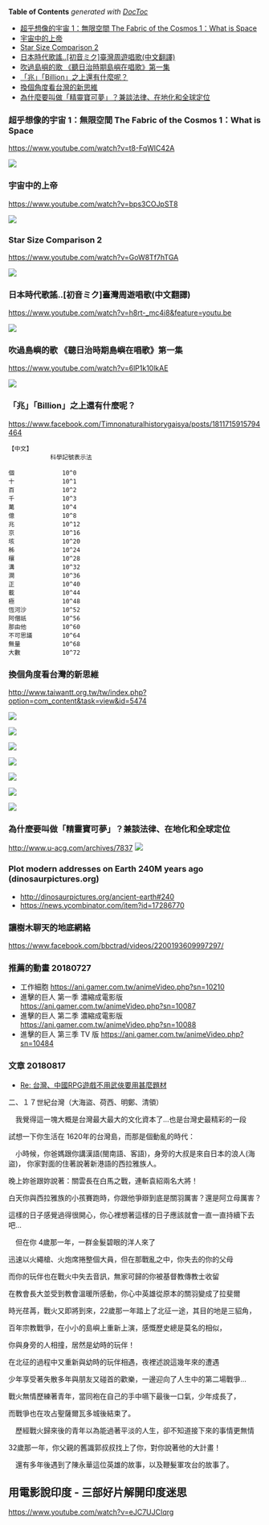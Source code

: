 <!-- START doctoc generated TOC please keep comment here to allow auto update -->
<!-- DON'T EDIT THIS SECTION, INSTEAD RE-RUN doctoc TO UPDATE -->
**Table of Contents**  *generated with [DocToc](https://github.com/thlorenz/doctoc)*

- [超乎想像的宇宙 1：無限空間 The Fabric of the Cosmos 1：What is Space](#%E8%B6%85%E4%B9%8E%E6%83%B3%E5%83%8F%E7%9A%84%E5%AE%87%E5%AE%99-1%E7%84%A1%E9%99%90%E7%A9%BA%E9%96%93-the-fabric-of-the-cosmos-1what-is-space)
- [宇宙中的上帝](#%E5%AE%87%E5%AE%99%E4%B8%AD%E7%9A%84%E4%B8%8A%E5%B8%9D)
- [Star Size Comparison 2](#star-size-comparison-2)
- [日本時代歌謠..[初音ミク]臺灣周遊唱歌(中文翻譯)](#%E6%97%A5%E6%9C%AC%E6%99%82%E4%BB%A3%E6%AD%8C%E8%AC%A0%E5%88%9D%E9%9F%B3%E3%83%9F%E3%82%AF%E8%87%BA%E7%81%A3%E5%91%A8%E9%81%8A%E5%94%B1%E6%AD%8C%E4%B8%AD%E6%96%87%E7%BF%BB%E8%AD%AF)
- [吹過島嶼的歌 《聽日治時期島嶼在唱歌》第一集](#%E5%90%B9%E9%81%8E%E5%B3%B6%E5%B6%BC%E7%9A%84%E6%AD%8C-%E8%81%BD%E6%97%A5%E6%B2%BB%E6%99%82%E6%9C%9F%E5%B3%B6%E5%B6%BC%E5%9C%A8%E5%94%B1%E6%AD%8C%E7%AC%AC%E4%B8%80%E9%9B%86)
- [「兆」「Billion」之上還有什麼呢？](#%E5%85%86billion%E4%B9%8B%E4%B8%8A%E9%82%84%E6%9C%89%E4%BB%80%E9%BA%BC%E5%91%A2)
- [換個角度看台灣的新思維](#%E6%8F%9B%E5%80%8B%E8%A7%92%E5%BA%A6%E7%9C%8B%E5%8F%B0%E7%81%A3%E7%9A%84%E6%96%B0%E6%80%9D%E7%B6%AD)
- [為什麼要叫做「精靈寶可夢」？兼談法律、在地化和全球定位](#%E7%82%BA%E4%BB%80%E9%BA%BC%E8%A6%81%E5%8F%AB%E5%81%9A%E7%B2%BE%E9%9D%88%E5%AF%B6%E5%8F%AF%E5%A4%A2%E5%85%BC%E8%AB%87%E6%B3%95%E5%BE%8B%E5%9C%A8%E5%9C%B0%E5%8C%96%E5%92%8C%E5%85%A8%E7%90%83%E5%AE%9A%E4%BD%8D)

<!-- END doctoc generated TOC please keep comment here to allow auto update -->


### 超乎想像的宇宙 1：無限空間 The Fabric of the Cosmos 1：What is Space

https://www.youtube.com/watch?v=t8-FqWlC42A

![](https://i.ytimg.com/vi/t8-FqWlC42A/default.jpg)

### 宇宙中的上帝

https://www.youtube.com/watch?v=bps3COJpST8

![](https://i.ytimg.com/vi/bps3COJpST8/default.jpg)



### Star Size Comparison 2

https://www.youtube.com/watch?v=GoW8Tf7hTGA

![](https://i.ytimg.com/vi/GoW8Tf7hTGA/default.jpg)



### 日本時代歌謠..[初音ミク]臺灣周遊唱歌(中文翻譯)

https://www.youtube.com/watch?v=h8rt-_mc4i8&feature=youtu.be

![](https://i.ytimg.com/vi/h8rt-_mc4i8/maxresdefault.jpg)


### 吹過島嶼的歌 《聽日治時期島嶼在唱歌》第一集

https://www.youtube.com/watch?v=6lP1k10lkAE

![](https://i.ytimg.com/vi/6lP1k10lkAE/default.jpg)


### 「兆」「Billion」之上還有什麼呢？

https://www.facebook.com/Timnonaturalhistorygaisya/posts/1811715915794464

```text
【中文】
　　　　　　　科學記號表示法

個　　　　　　　　10^0
十　　　　　　　　10^1
百　　　　　　　　10^2
千　　　　　　　　10^3
萬　　　　　　　　10^4
億　　　　　　　　10^8
兆　　　　　　　　10^12
京　　　　　　　　10^16
垓　　　　　　　　10^20
秭　　　　　　　　10^24
穰　　　　　　　　10^28
溝　　　　　　　　10^32
澗　　　　　　　　10^36
正　　　　　　　　10^40
載　　　　　　　　10^44
極　　　　　　　　10^48
恆河沙　　　　　　10^52
阿僧祇　　　　　　10^56
那由他　　　　　　10^60
不可思議　　　　　10^64
無量　　　　　　　10^68
大數　　　　　　　10^72
```


### 換個角度看台灣的新思維

http://www.taiwantt.org.tw/tw/index.php?option=com_content&task=view&id=5474

![](http://www.taiwantt.org.tw/tw/images/pictures/2015/08/20150813-02L.jpg)

![](http://www.taiwantt.org.tw/tw/images/pictures/2015/08/20150813-01L.jpg)

![](http://www.taiwantt.org.tw/tw/images/pictures/2015/08/20150813-07L.jpg)

![](http://www.taiwantt.org.tw/tw/images/pictures/2015/08/20150813-06L.jpg)

![](http://www.taiwantt.org.tw/tw/images/pictures/2015/08/20150813-04L.jpg)

![](http://www.taiwantt.org.tw/tw/images/pictures/2015/08/20150813-03L.jpg)

![](http://www.taiwantt.org.tw/tw/images/pictures/2015/08/20150813-05L.jpg)


### 為什麼要叫做「精靈寶可夢」？兼談法律、在地化和全球定位

http://www.u-acg.com/archives/7837
![](http://www.u-acg.com/wp-content/uploads/2016/02/POKEMON.jpg)


### Plot modern addresses on Earth 240M years ago (dinosaurpictures.org)

- http://dinosaurpictures.org/ancient-earth#240
- https://news.ycombinator.com/item?id=17286770
 
### 讓樹木聊天的地底網絡

https://www.facebook.com/bbctrad/videos/2200193609997297/


### 推薦的動畫 20180727

- 工作細胞 https://ani.gamer.com.tw/animeVideo.php?sn=10210
- 進擊的巨人 第一季 濃縮成電影版  https://ani.gamer.com.tw/animeVideo.php?sn=10087
- 進擊的巨人 第二季 濃縮成電影版  https://ani.gamer.com.tw/animeVideo.php?sn=10088
- 進擊的巨人 第三季 TV 版 https://ani.gamer.com.tw/animeVideo.php?sn=10484

### 文章 20180817

- [Re: 台灣、中國RPG遊戲不用武俠要用甚麼題材](https://moptt.tw/p/C_Chat.M.1533130598.A.DB3)

二、１７世紀台灣（大海盜、荷西、明鄭、清領）

　我覺得這一塊大概是台灣最大最大的文化資本了...也是台灣史最精彩的一段

試想一下你生活在 1620年的台灣島，而那是個動亂的時代：

　小時候，你爸媽跟你講漢語(閩南語、客語)，身旁的大叔是來自日本的浪人(海盜)，
你家對面的住著說著新港語的西拉雅族人。

晚上妳爸跟妳說著：關雲長在白馬之戰，連斬袁紹兩名大將！

白天你與西拉雅族的小孩賽跑時，你跟他爭辯到底是關羽厲害？還是阿立母厲害？

這樣的日子感覺過得很開心，你心裡想著這樣的日子應該就會一直一直持續下去吧...


　但在你 4歲那一年，一群金髮碧眼的洋人來了

迅速以火繩槍、火炮席捲整個大員，但在那戰亂之中，你失去的你的父母

而你的玩伴也在戰火中失去音訊，無家可歸的你被基督教傳教士收留

在教會長大並受到教會溫暖所感動，你心中英雄從原本的關羽變成了拉斐爾

時光荏苒，戰火又即將到來，22歲那一年踏上了北征一途，其目的地是三貂角，

百年宗教戰爭，在小小的島嶼上重新上演，感慨歷史總是莫名的相似，

你與身旁的人相撞，居然是幼時的玩伴！

在北征的過程中又重新與幼時的玩伴相遇，夜裡述說這幾年來的遭遇

少年享受著失散多年與朋友又碰首的歡樂，一邊迎向了人生中的第二場戰爭...

戰火無情歷練著青年，當同袍在自己的手中嚥下最後一口氣，少年成長了，

而戰爭也在攻占聖薩爾瓦多城後結束了。


　歷經戰火歸來後的青年以為能過著平淡的人生，卻不知道接下來的事情更無情

32歲那一年，你父親的舊識郭叔叔找上了你，對你說著他的大計畫！

　還有多年後遇到了陳永華這位英雄的故事，以及鞭髮軍攻台的故事了。


## 用電影說印度 - 三部好片解開印度迷思

https://www.youtube.com/watch?v=eJC7UJCIqrg
